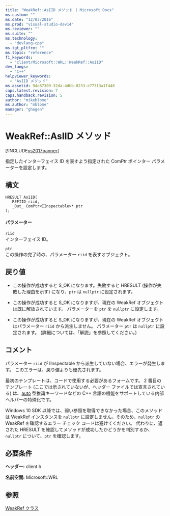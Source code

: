 ```yaml
---
title: "WeakRef::AsIID メソッド | Microsoft Docs"
ms.custom: ""
ms.date: "12/03/2016"
ms.prod: "visual-studio-dev14"
ms.reviewer: ""
ms.suite: ""
ms.technology: 
  - "devlang-cpp"
ms.tgt_pltfrm: ""
ms.topic: "reference"
f1_keywords: 
  - "client/Microsoft::WRL::WeakRef::AsIID"
dev_langs: 
  - "C++"
helpviewer_keywords: 
  - "AsIID メソッド"
ms.assetid: 94e87309-32da-4dbb-8233-e77313a1f448
caps.latest.revision: 7
caps.handback.revision: 5
author: "mikeblome"
ms.author: "mblome"
manager: "ghogen"
---
```

# WeakRef::AsIID メソッド
[!INCLUDE[vs2017banner](../assembler/inline/includes/vs2017banner.md)]

指定したインターフェイス ID を表すよう指定された ComPtr ポインター パラメーターを設定します。  
  
## 構文  
  
```  
HRESULT AsIID(  
   REFIID riid,  
   _Out_ ComPtr<IInspectable>* ptr  
);  
```  
  
#### パラメーター  
 `riid`  
 インターフェイス ID。  
  
 `ptr`  
 この操作の完了時の、パラメーター `riid` を表すオブジェクト。  
  
## 戻り値  
  
-   この操作が成功すると S\_OK になります。失敗すると HRESULT \(操作が失敗した理由を示す\) になり、`ptr` は `nullptr` に設定されます。  
  
-   この操作が成功すると S\_OK になりますが、現在の WeakRef オブジェクトは既に解放されています。 パラメーターを `ptr` を `nullptr` に設定します。  
  
-   この操作が成功すると S\_OK になりますが、現在の WeakRef オブジェクトはパラメーター `riid` から派生しません。 パラメーター `ptr` は `nullptr` に設定されます。 \(詳細については、「解説」を参照してください。\)  
  
## コメント  
 パラメーター `riid` が IInspectable から派生していない場合、エラーが発生します。 このエラーは、戻り値よりも優先されます。  
  
 最初のテンプレートは、コードで使用する必要があるフォームです。 2 番目のテンプレート \(ここでは示されていないが、ヘッダー ファイルでは宣言されている\) は、[auto](../cpp/auto-cpp.md) 型推論キーワードなどの C\+\+ 言語の機能をサポートしている内部ヘルパーの特殊化です。  
  
 Windows 10 SDK 以降では、弱い参照を取得できなかった場合、このメソッドは WeakRef インスタンスを `nullptr` に設定しません。そのため、`nullptr` の WeakRef を確認するエラー チェック コードは避けてください。 代わりに、返された HRESULT を確認してメソッドが成功したかどうかを判別するか、`nullptr` について、`ptr` を確認します。  
  
## 必要条件  
 **ヘッダー:**  client.h  
  
 **名前空間:** Microsoft::WRL  
  
## 参照  
 [WeakRef クラス](../windows/weakref-class.md)